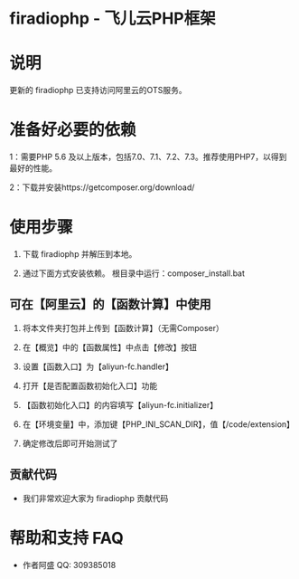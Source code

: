 firadiophp - 飞儿云PHP框架
==================================

# 说明

更新的 firadiophp 已支持访问阿里云的OTS服务。

# 准备好必要的依赖

1：需要PHP 5.6 及以上版本，包括7.0、7.1、7.2、7.3。推荐使用PHP7，以得到最好的性能。

2：下载并安装https://getcomposer.org/download/

# 使用步骤

1. 下载 firadiophp 并解压到本地。

2. 通过下面方式安装依赖。
    根目录中运行：composer_install.bat

## 可在【阿里云】的【函数计算】中使用

1. 将本文件夹打包并上传到【函数计算】（无需Composer）

2. 在【概览】中的【函数属性】中点击【修改】按钮

3. 设置【函数入口】为【aliyun-fc.handler】

4. 打开【是否配置函数初始化入口】功能

5. 【函数初始化入口】的内容填写【aliyun-fc.initializer】

6. 在【环境变量】中，添加键【PHP_INI_SCAN_DIR】，值【/code/extension】

7. 确定修改后即可开始测试了

## 贡献代码
 - 我们非常欢迎大家为 firadiophp 贡献代码

# 帮助和支持 FAQ

 - 作者阿盛 QQ: 309385018
 

